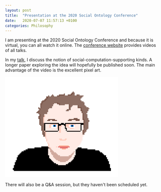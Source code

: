 ```yaml
---
layout: post
title:  "Presentation at the 2020 Social Ontology Conference"
date:   2020-07-07 11:57:13 +0100
categories: Philosophy
---
```


I am presenting at the 2020 Social Ontology Conference and because it is virtual, you can all watch it online. The [conference website](https://so2020.isosonline.org/) provides videos of all talks.

In my [talk](https://so2020.isosonline.org/conference/social-computation-supporting-kinds/), I discuss the notion of social-computation-supporting kinds. A longer paper exploring the idea will hopefully be published soon. The main advantage of the video is the excellent pixel art.

![Picture of Myself](/assets/images/pixelated_me.png)

There will also be a Q&A session, but they haven't been scheduled yet. 



